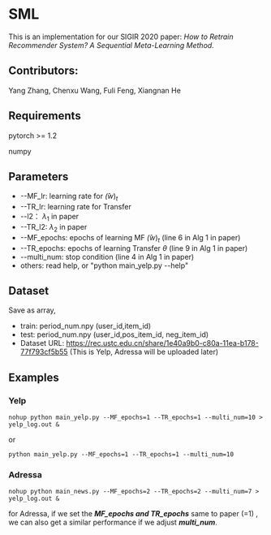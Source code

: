 # SML
  This is an implementation for our SIGIR 2020 paper: *How to Retrain Recommender System? A Sequential Meta-Learning Method.*
  
  ## Contributors: 
  Yang Zhang, Chenxu Wang, Fuli Feng, Xiangnan He
  
  ## Requirements
  pytorch >= 1.2

  numpy

  ## Parameters

  + --MF_lr: learning rate for $\hat(w)_t$
  + --TR_lr: learning rate for Transfer
  + --l2： $\lambda_1$ in paper
  + --TR_l2: $\lambda_2$ in paper
  + --MF_epochs: epochs of learning MF $\hat(w)_t$  (line 6 in Alg 1 in paper)
  + --TR_epochs: epochs of learning Transfer $\theta$ (line 9 in Alg 1 in paper)
  + --multi_num: stop condition  (line 4 in Alg 1 in paper)
  + others: read help, or "python main_yelp.py --help"

  ## Dataset
  Save as array,
  + train: period_num.npy (user_id,item_id)
  + test:  period_num.npy (user_id,pos_item_id, neg_item_id)
  + Dataset URL: https://rec.ustc.edu.cn/share/1e40a9b0-c80a-11ea-b178-77f793cf5b55 (This is Yelp, Adressa will be uploaded later)
  
  ## Examples

  ### Yelp

  `nohup python main_yelp.py --MF_epochs=1 --TR_epochs=1 --multi_num=10 > yelp_log.out &`

  or

  `python main_yelp.py --MF_epochs=1 --TR_epochs=1 --multi_num=10`

  ### Adressa
  `nohup python main_news.py --MF_epochs=2 --TR_epochs=2 --multi_num=7 > yelp_log.out &`
  
  for Adressa, if we set the ***MF_epochs and TR_epochs*** same to paper (=1) , we can also get a similar performance if we adjust ***multi_num***.



